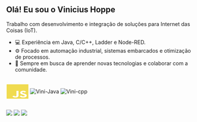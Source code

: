 ## Olá! Eu sou o Vinicius Hoppe
Trabalho com desenvolvimento e integração de soluções para Internet das Coisas (IoT).
- 💻 Experiência em Java, C/C++, Ladder e Node-RED.
- ⚙️ Focado em automação industrial, sistemas embarcados e otimização de processos.
- 🚀 Sempre em busca de aprender novas tecnologias e colaborar com a comunidade.

<div style="display: inline_block"><br>
  <img align="center" alt="Vini-Js" height="40" width="60" src="https://raw.githubusercontent.com/devicons/devicon/master/icons/javascript/javascript-plain.svg">
   <img align="center" alt="Vini-Java" height="40" width="60" src="https://raw.githubusercontent.com/jmnote/z-icons/master/svg/java.svg">
   <img align="center" alt="Vini-cpp" height="40" width="60" src="https://raw.githubusercontent.com/jmnote/z-icons/master/svg/cpp.svg">

  ##
<div> 
  <a href="https://www.instagram.com/vini.hoppe/i" target="_blank"><img src="https://img.shields.io/badge/-Instagram-%23E4405F?style=for-the-badge&logo=instagram&logoColor=white" target="_blank"></a> 
  <a href = "mailto:viniciusa.hoppe@gmail.com"><img src="https://img.shields.io/badge/-Gmail-%23333?style=for-the-badge&logo=gmail&logoColor=white" target="_blank"></a>
  <a href="https://www.linkedin.com/in/vinicius-hoppe/" target="_blank"><img src="https://img.shields.io/badge/-LinkedIn-%230077B5?style=for-the-badge&logo=linkedin&logoColor=white" target="_blank"></a> 
</div>
